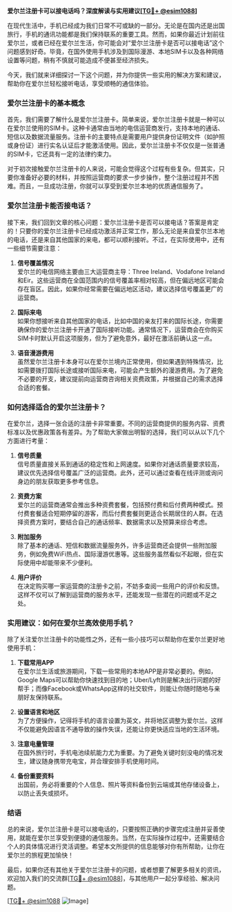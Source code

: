 **爱尔兰注册卡可以接电话吗？深度解读与实用建议[[TG💪+ @esim1088](https://t.me/s/esim1088)]**

在现代生活中，手机已经成为我们日常不可或缺的一部分。无论是在国内还是出国旅行，手机的通讯功能都是我们保持联系的重要工具。然而，如果你最近计划前往爱尔兰，或者已经在爱尔兰生活，你可能会对“爱尔兰注册卡是否可以接电话”这个问题感到好奇。毕竟，在国外使用手机涉及到国际漫游、本地SIM卡以及各种网络设置等问题，稍有不慎就可能造成不便甚至经济损失。

今天，我们就来详细探讨一下这个问题，并为你提供一些实用的解决方案和建议，帮助你在爱尔兰轻松接听电话，享受顺畅的通信体验。

### 爱尔兰注册卡的基本概念

首先，我们需要了解什么是爱尔兰注册卡。简单来说，爱尔兰注册卡就是一种可以在爱尔兰使用的SIM卡。这种卡通常由当地的电信运营商发行，支持本地的通话、短信以及数据流量服务。注册卡的主要特点是需要用户提供身份证明文件（如护照或身份证）进行实名认证后才能激活使用。因此，爱尔兰注册卡不仅仅是一张普通的SIM卡，它还具有一定的法律约束力。

对于初次接触爱尔兰注册卡的人来说，可能会觉得这个过程有些复杂。但其实，只要你准备好必要的材料，并按照运营商的要求一步步操作，整个注册过程并不困难。而且，一旦成功注册，你就可以享受到爱尔兰本地的优质通信服务了。

### 爱尔兰注册卡能否接电话？

接下来，我们回到文章的核心问题：爱尔兰注册卡是否可以接电话？答案是肯定的！只要你的爱尔兰注册卡已经成功激活并正常工作，那么无论是来自爱尔兰本地的电话，还是来自其他国家的来电，都可以顺利接听。不过，在实际使用中，还有一些细节需要注意：

1. **信号覆盖情况**  
   爱尔兰的电信网络主要由三大运营商主导：Three Ireland、Vodafone Ireland和Eir。这些运营商在全国范围内的信号覆盖率相对较高，但在偏远地区可能会存在盲区。因此，如果你经常需要在偏远地区活动，建议选择信号覆盖更广的运营商。

2. **国际来电**  
   如果你想接听来自其他国家的电话，比如中国的亲友打来的国际长途，你需要确保你的爱尔兰注册卡开通了国际接听功能。通常情况下，运营商会在你购买SIM卡时默认开启这项服务，但为了避免意外，最好在激活前确认这一点。

3. **语音漫游费用**  
   虽然爱尔兰注册卡本身可以在爱尔兰境内正常使用，但如果遇到特殊情况，比如需要拨打国际长途或接听国际来电，可能会产生额外的漫游费用。为了避免不必要的开支，建议提前向运营商咨询相关资费政策，并根据自己的需求选择合适的套餐。

### 如何选择适合的爱尔兰注册卡？

在爱尔兰，选择一张合适的注册卡非常重要。不同的运营商提供的服务内容、资费标准以及优惠政策各有差异。为了帮助大家做出明智的选择，我们可以从以下几个方面进行考量：

1. **信号质量**  
   信号质量直接关系到通话的稳定性和上网速度。如果你对通话质量要求较高，建议优先选择信号覆盖广泛的运营商。此外，还可以通过查看在线评测或询问身边的朋友获取更多参考信息。

2. **资费方案**  
   爱尔兰的运营商通常会推出多种资费套餐，包括预付费和后付费两种模式。预付费套餐适合短期停留的游客，而后付费套餐则更适合长期居住的人群。在选择资费方案时，要结合自己的通话频率、数据需求以及预算来综合考虑。

3. **附加服务**  
   除了基本的通话、短信和数据流量服务外，许多运营商还会提供一些附加服务，例如免费WiFi热点、国际漫游优惠等。这些服务虽然看似不起眼，但在实际使用中却能带来不少便利。

4. **用户评价**  
   在决定购买哪一家运营商的注册卡之前，不妨多查阅一些用户的评价和反馈。这样不仅可以了解到运营商的服务水平，还能发现一些潜在的问题或不足之处。

### 实用建议：如何在爱尔兰高效使用手机？

除了关注爱尔兰注册卡的功能性之外，还有一些小技巧可以帮助你在爱尔兰更好地使用手机：

1. **下载常用APP**  
   在爱尔兰生活或旅游期间，下载一些常用的本地APP是非常必要的。例如，Google Maps可以帮助你快速找到目的地；Uber/Lyft则是解决出行问题的好帮手；而像Facebook或WhatsApp这样的社交软件，则能让你随时随地与亲朋好友保持联系。

2. **设置语言和地区**  
   为了方便操作，记得将手机的语言设置为英文，并将地区调整为爱尔兰。这样不仅能避免因语言不通导致的操作失误，还能让你更快适应当地的生活环境。

3. **注意电量管理**  
   在国外旅行时，手机电池续航能力尤为重要。为了避免关键时刻没电的情况发生，建议随身携带充电宝，并合理安排手机使用时间。

4. **备份重要资料**  
   出国前，务必将重要的个人信息、照片等资料备份到云端或其他存储设备上，以防止丢失或损坏。

### 结语

总的来说，爱尔兰注册卡是可以接电话的，只要按照正确的步骤完成注册并妥善使用，就能在爱尔兰享受到便捷的通信服务。当然，在实际操作过程中，还需要结合个人的具体情况进行灵活调整。希望本文所提供的信息能够对你有所帮助，让你在爱尔兰的旅程更加愉快！

最后，如果你还有其他关于爱尔兰注册卡的问题，或者想要了解更多相关的资讯，欢迎加入我们的交流群[[TG💪+ @esim1088](https://t.me/s/esim1088)]，与其他用户一起分享经验、解决问题。

[[TG💪+ @esim1088](https://t.me/s/esim1088) ![Image](https://i.postimg.cc/4NQfJmqS/Snipaste-2025-05-13-00-14-12.png)]